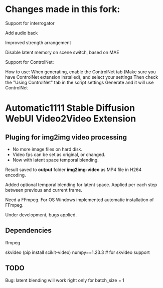 # Changes made in this fork:

Support for interrogator

Add audio back

Improved strength arrangement

Disable latent memory on scene switch, based on MAE

Support for ControlNet:

How to use:
When generating, enable the ControlNet tab (Make sure you have ControlNet extension installed), and select your settings
Then check the "Using ControlNet" tab in the script settings
Generate and it will use ControlNet

# Automatic1111 Stable Diffusion WebUI Video2Video Extension

## Pluging for img2img video processing
- No more image files on hard disk.
- Video fps can be set as original, or changed.
- Now with latent space temporal blending.

Result saved to **output** folder **img2img-video** as MP4 file in H264 encoding. 

Added optional temporal blending for latent space. Applied per each step between previous and current frame.

Need a FFmpeg. For OS Windows implemented automatic installation of FFmpeg.

Under development, bugs applied.

## Dependencies

ffmpeg

skvideo (pip install scikit-video)
numpy==1.23.3 # for skvideo support

## TODO

Bug: latent blending will work right only for batch_size = 1
